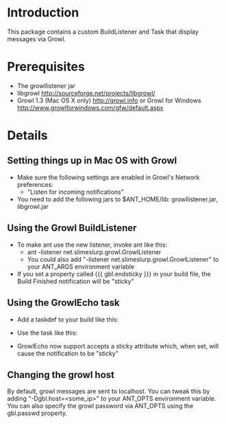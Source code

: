 # Introduction #

This package contains a custom BuildListener and Task that display messages via Growl.

# Prerequisites #

  * The growllistener jar
  * libgrowl http://sourceforge.net/projects/libgrowl/
  * Growl 1.3 (Mac OS X only) http://growl.info or Growl for Windows http://www.growlforwindows.com/gfw/default.aspx


# Details #

## Setting things up in Mac OS with Growl ##

  * Make sure the following settings are enabled in Growl's Network preferences:
    * "Listen for incoming notifications"
  * You need to add the following jars to $ANT_HOME/lib: growllistener.jar, libgrowl.jar
  
    
## Using the Growl BuildListener ##

  * To make ant use the new listener, invoke ant like this:
    * ant -listener net.slimeslurp.growl.GrowlListener
    * You could also add "-listener net.slimeslurp.growl.GrowlListener" to your ANT_ARGS environment variable
  * If you set a property called {{{ gbl.endsticky }}} in your build file, the Build Finished notification will be "sticky"

## Using the GrowlEcho task ##

  * Add a taskdef to your build like this:

    <taskdef name="growl" classname="net.slimeslurp.growl.GrowlEcho"/>

  * Use the task like this:
    <growl message="The message"/>

  * GrowlEcho now support accepts a sticky attribute which, when set, will cause the notification to be "sticky"
  
## Changing the growl host ##

By default, growl messages are sent to localhost.  You can tweak this by adding "-Dgbl.host=<some_ip>" to your ANT_OPTS environment variable.  You can also specify the growl password via ANT_OPTS using the gbl.passwd property.